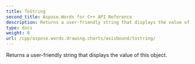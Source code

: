 ```yaml
---
title: ToString
second_title: Aspose.Words for C++ API Reference
description: Returns a user-friendly string that displays the value of this object. 
type: docs
weight: 0
url: /cpp/aspose.words.drawing.charts/axisbound/tostring/
---
```


Returns a user-friendly string that displays the value of this object. 


